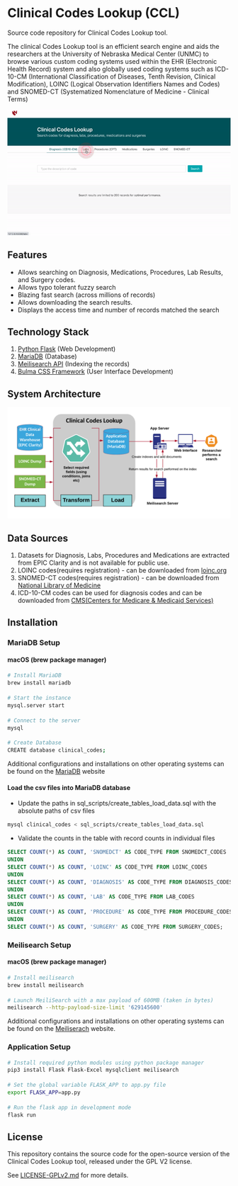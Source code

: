 # Clinical Codes Lookup (CCL)

Source code repository for Clinical Codes Lookup tool.

The clinical Codes Lookup tool is an efficient search engine and aids the researchers at the University of Nebraska Medical Center (UNMC) to browse various custom coding systems used within the EHR (Electronic Health Record) system and also globally used coding systems such as ICD-10-CM (International Classification of Diseases, Tenth Revision, Clinical Modification), LOINC (Logical Observation Identifiers Names and Codes) and SNOMED-CT (Systematized Nomenclature of Medicine - Clinical Terms)


![](demo.gif)

## Features
- Allows searching on Diagnosis, Medications, Procedures, Lab Results, and Surgery codes.
- Allows typo tolerant fuzzy search
- Blazing fast search (across millions of records)
- Allows downloading the search results.
- Displays the access time and number of records matched the search

## Technology Stack
1. [Python Flask](https://flask.palletsprojects.com/en/1.1.x/quickstart/#quickstart) (Web Development)
2. [MariaDB](https://mariadb.org/) (Database)
3. [Meilisearch API](https://docs.meilisearch.com/) (Indexing the records)
3. [Bulma CSS Framework](https://bulma.io/documentation/) (User Interface Development)

## System Architecture
![](ccl_system_architecture_diagram.png)

## Data Sources
1. Datasets for Diagnosis, Labs, Procedures and Medications are extracted from EPIC Clarity and is not available for public use.
2. LOINC codes(requires registration) - can be downloaded from [loinc.org](https://loinc.org/download/loinc-table-file-csv/)
3. SNOMED-CT codes(requires registration) - can be downloaded from [National Library of Medicine](https://download.nlm.nih.gov/mlb/utsauth/USExt/SnomedCT_USEditionRF2_PRODUCTION_20200901T120000Z.zip)
4. ICD-10-CM codes can be used for diagnosis codes and can be downloaded from [CMS(Centers for Medicare & Medicaid Services)](https://www.cms.gov/files/zip/2021-code-descriptions-tabular-order-updated-12162020.zip)

## Installation

### MariaDB Setup
#### macOS (brew package manager)

```bash
# Install MariaDB
brew install mariadb

# Start the instance
mysql.server start

# Connect to the server
mysql

# Create Database
CREATE database clinical_codes;
```
Additional configurations and installations on other operating systems can be found on the [MariaDB](https://mariadb.com/kb/en/getting-installing-and-upgrading-mariadb/) website

#### Load the csv files into MariaDB database
- Update the paths in sql_scripts/create_tables_load_data.sql with the absolute paths of csv files

```bash
mysql clinical_codes < sql_scripts/create_tables_load_data.sql 
```
- Validate the counts in the table with record counts in individual files

```sql
SELECT COUNT(*) AS COUNT, 'SNOMEDCT' AS CODE_TYPE FROM SNOMEDCT_CODES
UNION
SELECT COUNT(*) AS COUNT, 'LOINC' AS CODE_TYPE FROM LOINC_CODES
UNION
SELECT COUNT(*) AS COUNT, 'DIAGNOSIS' AS CODE_TYPE FROM DIAGNOSIS_CODES
UNION
SELECT COUNT(*) AS COUNT, 'LAB' AS CODE_TYPE FROM LAB_CODES
UNION
SELECT COUNT(*) AS COUNT, 'PROCEDURE' AS CODE_TYPE FROM PROCEDURE_CODES
UNION
SELECT COUNT(*) AS COUNT, 'SURGERY' AS CODE_TYPE FROM SURGERY_CODES;
```

### Meilisearch Setup
#### macOS (brew package manager)

```bash
# Install meilisearch
brew install meilisearch

# Launch MeiliSearch with a max payload of 600MB (taken in bytes)
meilisearch --http-payload-size-limit '629145600'
```
Additional configurations and installations on other operating systems can be found on the [Meiliserach](https://docs.meilisearch.com/learn/getting_started/installation.html#download-and-launch) website.

### Application Setup

```bash
# Install required python modules using python package manager
pip3 install Flask Flask-Excel mysqlclient meilisearch

# Set the global variable FLASK_APP to app.py file
export FLASK_APP=app.py

# Run the flask app in development mode
flask run
``` 

## License

This repository contains the source code for the open-source version of the Clinical Codes Lookup tool, released under the GPL V2 license.

See [LICENSE-GPLv2.md](LICENSE-GPLv2.md) for more details.